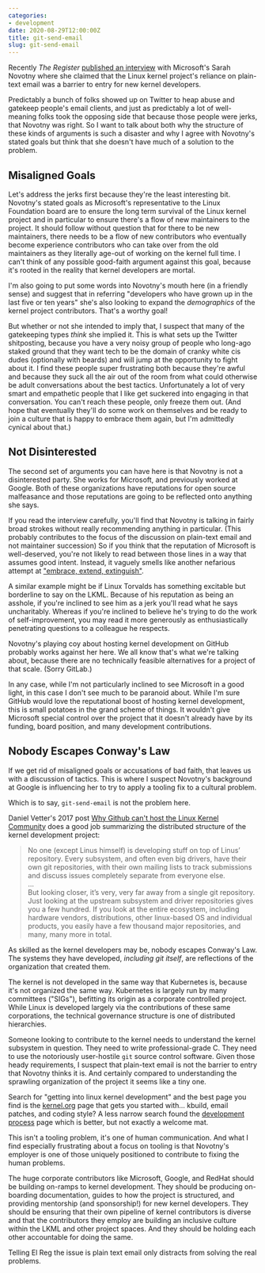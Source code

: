 ```yaml
---
categories:
- development
date: 2020-08-29T12:00:00Z
title: git-send-email
slug: git-send-email
---
```


Recently _The Register_ [published an
interview](https://www.theregister.com/2020/08/25/linux_kernel_email/)
with Microsoft's Sarah Novotny where she claimed that the Linux kernel
project's reliance on plain-text email was a barrier to entry for new
kernel developers.

Predictably a bunch of folks showed up on Twitter to heap abuse and
gatekeep people's email clients, and just as predictably a lot of
well-meaning folks took the opposing side that because those people
were jerks, that Novotny was right. So I want to talk about both why
the structure of these kinds of arguments is such a disaster and why I
agree with Novotny's stated goals but think that she doesn't have much
of a solution to the problem.

## Misaligned Goals

Let's address the jerks first because they're the least interesting
bit. Novotny's stated goals as Microsoft's representative to the Linux
Foundation board are to ensure the long term survival of the Linux
kernel project and in particular to ensure there's a flow of new
maintainers to the project. It should follow without question that for
there to be new maintainers, there needs to be a flow of new
contributors who eventually become experience contributors who can
take over from the old maintainers as they literally age-out of
working on the kernel full time. I can't think of any possible
good-faith argument against this goal, because it's rooted in the
reality that kernel developers are mortal.

I'm also going to put some words into Novotny's mouth here (in a
friendly sense) and suggest that in referring "developers who have
grown up in the last five or ten years" she's also looking to expand
the _demographics_ of the kernel project contributors. That's a worthy
goal!

But whether or not she intended to imply that, I suspect that many of
the gatekeeping types _think_ she implied it. This is what sets up the
Twitter shitposting, because you have a very noisy group of people who
long-ago staked ground that they want tech to be the domain of cranky
white cis dudes (optionally with beards) and will jump at the
opportunity to fight about it. I find these people super frustrating
both because they're awful and because they suck all the air out of
the room from what could otherwise be adult conversations about the
best tactics. Unfortunately a lot of very smart and empathetic people
that I like get suckered into engaging in that conversation. You can't
reach these people, only freeze them out. (And hope that eventually
they'll do some work on themselves and be ready to join a culture that
is happy to embrace them again, but I'm admittedly cynical about
that.)

## Not Disinterested

The second set of arguments you can have here is that Novotny is not a
disinterested party. She works for Microsoft, and previously worked at
Google. Both of these organizations have reputations for open source
malfeasance and those reputations are going to be reflected onto
anything she says.

If you read the interview carefully, you'll find that Novotny is
talking in fairly broad strokes without really recommending anything
in particular. (This probably contributes to the focus of the
discussion on plain-text email and not maintainer succession) So if
you think that the reputation of Microsoft is well-deserved, you're
not likely to read between those lines in a way that assumes good
intent. Instead, it vaguely smells like another nefarious attempt at
["embrace, extend,
extinguish"](https://en.wikipedia.org/wiki/Embrace,_extend,_and_extinguish).

A similar example might be if Linux Torvalds has something excitable
but borderline to say on the LKML. Because of his reputation as being
an asshole, if you're inclined to see him as a jerk you'll read what
he says uncharitably. Whereas if you're inclined to believe he's
trying to do the work of self-improvement, you may read it more
generously as enthusiastically penetrating questions to a colleague he
respects.

Novotny's playing coy about hosting kernel development on GitHub
probably works against her here. We all know that's what we're talking
about, because there are no technically feasible alternatives for a
project of that scale. (Sorry GitLab.)

In any case, while I'm not particularly inclined to see Microsoft in a
good light, in this case I don't see much to be paranoid about. While
I'm sure GitHub would love the reputational boost of hosting kernel
development, this is small potatoes in the grand scheme of things. It
wouldn't give Microsoft special control over the project that it
doesn't already have by its funding, board position, and many
development contributions.

## Nobody Escapes Conway's Law

If we get rid of misaligned goals or accusations of bad faith, that
leaves us with a discussion of tactics. This is where I suspect
Novotny's background at Google is influencing her to try to apply a
tooling fix to a cultural problem.

Which is to say, `git-send-email` is not the problem here.

Daniel Vetter's 2017 post [Why Github can't host the Linux Kernel
Community](https://blog.ffwll.ch/2017/08/github-why-cant-host-the-kernel.html)
does a good job summarizing the distributed structure of the kernel
development project:

> No one (except Linus himself) is developing stuff on top of Linus’
> repository. Every subsystem, and often even big drivers, have their
> own git repositories, with their own mailing lists to track
> submissions and discuss issues completely separate from everyone
> else.<br/>
> ...<br/>
> But looking closer, it’s very, very far away from a single git
> repository. Just looking at the upstream subsystem and driver
> repositories gives you a few hundred. If you look at the entire
> ecosystem, including hardware vendors, distributions, other
> linux-based OS and individual products, you easily have a few
> thousand major repositories, and many, many more in total.

As skilled as the kernel developers may be, nobody escapes Conway's
Law. The systems they have developed, _including git itself_, are
reflections of the organization that created them.

The kernel is not developed in the same way that Kubernetes is,
because it's not organized the same way. Kubernetes is largely run by
many committees ("SIGs"), befitting its origin as a corporate
controlled project. While Linux is developed largely via the
contributions of these same corporations, the technical governance
structure is one of distributed hierarchies.

Someone looking to contribute to the kernel needs to understand the
kernel subsystem in question. They need to write professional-grade
C. They need to use the notoriously user-hostile `git` source control
software. Given those heady requirements, I suspect that plain-text
email is not the barrier to entry that Novotny thinks it is. And
certainly compared to understanding the sprawling organization of the
project it seems like a tiny one.

Search for "getting into linux kernel development" and the best page
you find is the
[kernel.org](https://www.kernel.org/doc/html/latest/process/howto.html)
page that gets you started with... kbuild, email patches, and coding
style? A less narrow search found the [development
process](https://www.kernel.org/doc/html/v5.7/process/development-process.html)
page which is better, but not exactly a welcome mat.

This isn't a tooling problem, it's one of human communication. And
what I find especially frustrating about a focus on tooling is that
Novotny's employer is one of those uniquely positioned to contribute
to fixing the human problems.

The huge corporate contributors like Microsoft, Google, and RedHat
should be building on-ramps to kernel development. They should be
producing on-boarding documentation, guides to how the project is
structured, and providing mentorship (and sponsorship!) for new kernel
developers. They should be ensuring that their own pipeline of kernel
contributors is diverse and that the contributors they employ are
building an inclusive culture within the LKML and other project
spaces. And they should be holding each other accountable for doing
the same.

Telling El Reg the issue is plain text email only distracts from
solving the real problems.
